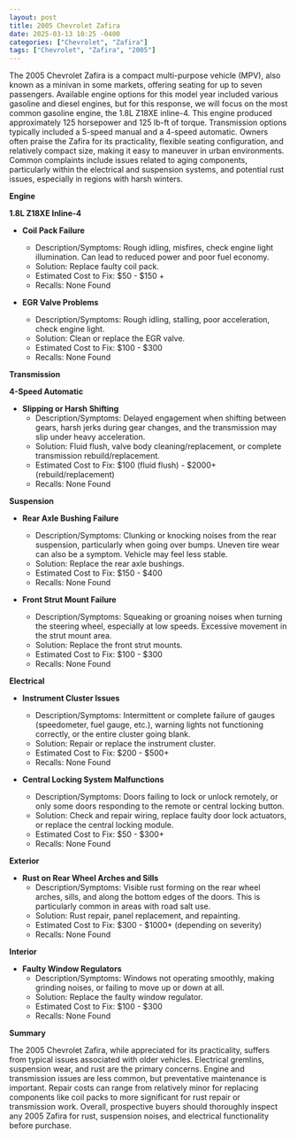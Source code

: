 ```yaml
---
layout: post
title: 2005 Chevrolet Zafira
date: 2025-03-13 10:25 -0400
categories: ["Chevrolet", "Zafira"]
tags: ["Chevrolet", "Zafira", "2005"]
---
```

The 2005 Chevrolet Zafira is a compact multi-purpose vehicle (MPV), also known as a minivan in some markets, offering seating for up to seven passengers. Available engine options for this model year included various gasoline and diesel engines, but for this response, we will focus on the most common gasoline engine, the 1.8L Z18XE inline-4. This engine produced approximately 125 horsepower and 125 lb-ft of torque. Transmission options typically included a 5-speed manual and a 4-speed automatic. Owners often praise the Zafira for its practicality, flexible seating configuration, and relatively compact size, making it easy to maneuver in urban environments. Common complaints include issues related to aging components, particularly within the electrical and suspension systems, and potential rust issues, especially in regions with harsh winters.

**Engine**

**1.8L Z18XE Inline-4**

*   **Coil Pack Failure**
    *   Description/Symptoms: Rough idling, misfires, check engine light illumination. Can lead to reduced power and poor fuel economy.
    *   Solution: Replace faulty coil pack.
    *   Estimated Cost to Fix: $50 - $150 +
    *   Recalls: None Found

*   **EGR Valve Problems**
    *   Description/Symptoms: Rough idling, stalling, poor acceleration, check engine light.
    *   Solution: Clean or replace the EGR valve.
    *   Estimated Cost to Fix: $100 - $300
    *   Recalls: None Found

**Transmission**

**4-Speed Automatic**

*   **Slipping or Harsh Shifting**
    *   Description/Symptoms: Delayed engagement when shifting between gears, harsh jerks during gear changes, and the transmission may slip under heavy acceleration.
    *   Solution: Fluid flush, valve body cleaning/replacement, or complete transmission rebuild/replacement.
    *   Estimated Cost to Fix: $100 (fluid flush) - $2000+ (rebuild/replacement)
    *   Recalls: None Found

**Suspension**

*   **Rear Axle Bushing Failure**
    *   Description/Symptoms: Clunking or knocking noises from the rear suspension, particularly when going over bumps. Uneven tire wear can also be a symptom. Vehicle may feel less stable.
    *   Solution: Replace the rear axle bushings.
    *   Estimated Cost to Fix: $150 - $400
    *   Recalls: None Found

*   **Front Strut Mount Failure**
    *   Description/Symptoms: Squeaking or groaning noises when turning the steering wheel, especially at low speeds. Excessive movement in the strut mount area.
    *   Solution: Replace the front strut mounts.
    *   Estimated Cost to Fix: $100 - $300
    *   Recalls: None Found

**Electrical**

*   **Instrument Cluster Issues**
    *   Description/Symptoms: Intermittent or complete failure of gauges (speedometer, fuel gauge, etc.), warning lights not functioning correctly, or the entire cluster going blank.
    *   Solution: Repair or replace the instrument cluster.
    *   Estimated Cost to Fix: $200 - $500+
    *   Recalls: None Found

*   **Central Locking System Malfunctions**
    *   Description/Symptoms: Doors failing to lock or unlock remotely, or only some doors responding to the remote or central locking button.
    *   Solution: Check and repair wiring, replace faulty door lock actuators, or replace the central locking module.
    *   Estimated Cost to Fix: $50 - $300+
    *   Recalls: None Found

**Exterior**

*   **Rust on Rear Wheel Arches and Sills**
    *   Description/Symptoms: Visible rust forming on the rear wheel arches, sills, and along the bottom edges of the doors. This is particularly common in areas with road salt use.
    *   Solution: Rust repair, panel replacement, and repainting.
    *   Estimated Cost to Fix: $300 - $1000+ (depending on severity)
    *   Recalls: None Found

**Interior**

*   **Faulty Window Regulators**
    *   Description/Symptoms: Windows not operating smoothly, making grinding noises, or failing to move up or down at all.
    *   Solution: Replace the faulty window regulator.
    *   Estimated Cost to Fix: $100 - $300
    *   Recalls: None Found

**Summary**

The 2005 Chevrolet Zafira, while appreciated for its practicality, suffers from typical issues associated with older vehicles. Electrical gremlins, suspension wear, and rust are the primary concerns. Engine and transmission issues are less common, but preventative maintenance is important. Repair costs can range from relatively minor for replacing components like coil packs to more significant for rust repair or transmission work. Overall, prospective buyers should thoroughly inspect any 2005 Zafira for rust, suspension noises, and electrical functionality before purchase.

